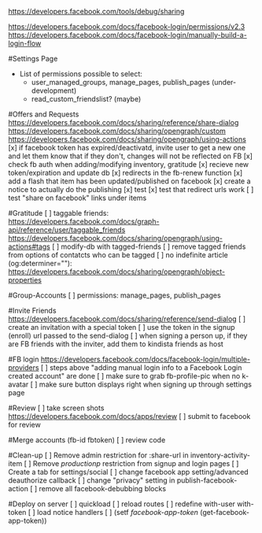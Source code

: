 https://developers.facebook.com/tools/debug/sharing

https://developers.facebook.com/docs/facebook-login/permissions/v2.3
https://developers.facebook.com/docs/facebook-login/manually-build-a-login-flow

#Settings Page
 - List of permissions possible to select:
    - user_managed_groups, manage_pages, publish_pages (under-development)
    - read_custom_friendslist? (maybe)

#Offers and Requests
https://developers.facebook.com/docs/sharing/reference/share-dialog
https://developers.facebook.com/docs/sharing/opengraph/custom
https://developers.facebook.com/docs/sharing/opengraph/using-actions
[x] if facebook token has expired/deactivatd, invite user to get a new one and let them know that if they don't, changes will not be reflected on FB
[x] check fb auth when adding/modifying inventory, gratitude
[x] recieve new token/expiration and update db
[x] redirects in the fb-renew function
[x] add a flash that item has been updated/published on facebook
[x] create a notice to actually do the publishing
[x] test
[x] test that redirect urls work
[ ] test "share on facebook" links under items

#Gratitude
[ ] taggable friends:
https://developers.facebook.com/docs/graph-api/reference/user/taggable_friends
https://developers.facebook.com/docs/sharing/opengraph/using-actions#tags
[ ] modify-db with tagged-friends
[ ] remove tagged friends from options of contatcts who can be tagged
[ ] no indefinite article (og:determiner=""):
https://developers.facebook.com/docs/sharing/opengraph/object-properties

#Group-Accounts
[ ] permissions:
    manage_pages, publish_pages

#Invite Friends
https://developers.facebook.com/docs/sharing/reference/send-dialog 
[ ] create an invitation with a special token
[ ] use the token in the signup (enroll) url passed to the send-dialog
[ ] when signing a person up, if they are FB friends with the inviter, add them to kindista friends as host

#FB login
https://developers.facebook.com/docs/facebook-login/multiple-providers
[ ] steps above "adding manual login info to a Facebook Login created account" are done
[ ] make sure to grab fb-profile-pic when no k-avatar
[ ] make sure button displays right when signing up through settings page

#Review
[ ] take screen shots
https://developers.facebook.com/docs/apps/review
[ ] submit to facebook for review

#Merge accounts (fb-id fbtoken)
[ ] review code

#Clean-up
[ ] Remove admin restriction for :share-url in inventory-activity-item
[ ] Remove *productionp* restriction from signup and login pages
[ ] Create a tab for settings/social
[ ] change facebook app setting/advanced deauthorize callback
[ ] change "privacy" setting in publish-facebook-action
[ ] remove all facebook-debubbing blocks


#Deploy on server
[ ] quickload
[ ] reload routes
[ ] redefine with-user with-token
[ ] load notice handlers
[ ] (setf *facebook-app-token* (get-facebook-app-token))
